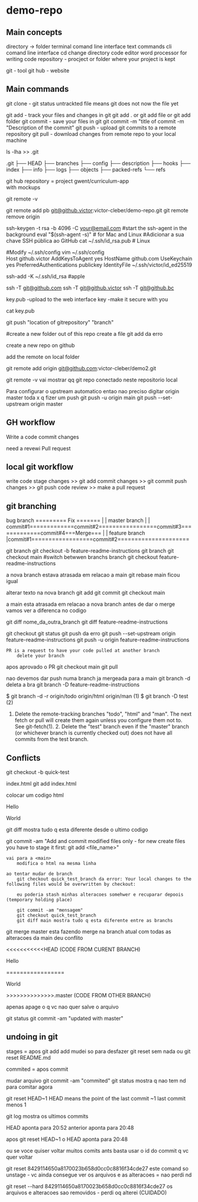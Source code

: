 # demo-repo

## Main concepts


directory -> folder
terminal comand line interface text commands
cli comand line interface
cd change directory
code editor word processor for writing code
repository - procject or folder where your project is kept

git  - tool 
git hub - website

## Main commands

git clone   -
git status
untrackted file means git does not now the file yet

git add 	- track your files and changes in git
git add . or git add file or git add folder
git commit 	- save your files in git
git commit -m "title of commit -m "Description of the commit"
git push 	- upload git commits to a remote repository
git pull 	- download changes from remote repo to your local machine

ls -lha >> .git

.git
├── HEAD
├── branches
├── config
├── description
├── hooks
├── index
├── info
├── logs
├── objects
├── packed-refs
└── refs



git hub 
repository = project
	gwent/curriculum-app	
		with mockups
	

git remote -v

git remote add pb git@github.victor:victor-cleber/demo-repo.git
git remote remove origin


ssh-keygen -t rsa -b 4096 -C your@email.com
#start the ssh-agent in the background
    eval "$(ssh-agent -s)" # for Mac and Linux
#Adicionar a sua chave SSH pública ao GitHub
    cat ~/.ssh/id_rsa.pub # Linux

#Modify ~/.ssh/config
    vim  ~/.ssh/config     
Host github.victor
    AddKeysToAgent yes
    HostName github.com
    UseKeychain yes
    PreferredAuthentications publickey
    IdentityFile ~/.ssh/victor/id_ed25519

ssh-add -K ~/.ssh/id_rsa #apple

ssh -T git@github.com
ssh -T git@github.victor
ssh -T git@github.bc



key.pub -upload to the web interface
key     -make it secure with you


cat key.pub

git push "location of gitrepository" "branch"


#create a new folder out of this repo
create a file
git add da erro


create a new repo on github

add the remote on local folder 

git remote add origin git@github.com:victor-cleber/demo2.git

git remote -v vai mostrar qq git repo conectado neste repositorio local

Para configurar o upstream automatico entao nao preciso digitar origin master toda x q fizer um push
git push -u origin main
git push --set-upstream origin master


## GH workflow
Write a code 
commit changes

need a revewi
Pull request


## local git workflow
write code
stage changes   >> git add 
commit changes  >> git commit
push changes    >> git push
code review >> make a pull request



## git branching

bug branch                         ========= Fix =======
                                  |                     | 
master branch                     |                     |  
        commit#1=============commit#2=================commit#3=============commit#4===Merge===
                                |                                                       |
                feature branch  |commit#1==================commit#2=====================



git branch
git checkout -b feature-readme-instructions
git branch
git checkout main #switch betwwen branchs
branch
git checkout  feature-readme-instructions

a nova branch estava atrasada em relacao a main 
git rebase main ficou igual

alterar texto na nova branch
git add
git commit
git checkout main

a main esta atrasada em relacao a nova branch
antes de dar o merge vamos ver a diferenca no codigo

git diff nome_da_outra_branch
git diff feature-readme-instructions

git checkout 
git status
git push da erro
     git push --set-upstream origin feature-readme-instructions
     git push -u origin feature-readme-instructions

    PR is a request to have your code pulled at another branch
        delete your branch
apos aprovado o PR 
git checkout main
git pull

nao devemos dar push numa branch ja mergeada para a main
git branch -d deleta a bra
git branch -D feature-readme-instructions


$ git branch -d -r origin/todo origin/html origin/man   (1)
$ git branch -D test                                    (2)

1. Delete the remote-tracking branches "todo", "html" and "man". The next fetch or pull will create them again unless you configure them not
           to. See git-fetch(1).
           2. Delete the "test" branch even if the "master" branch (or whichever branch is currently checked out) does not have all commits from the
           test branch.


## Conflicts

git checkout -b quick-test

index.html 
git add index.html

colocar um codigo html
<div>Hello</div>
<p>World</p>

git diff mostra tudo q esta diferente desde o ultimo codigo





git commit -am "Add and commit modified files only - for new create files you have to stage it first: git add <file_name>"

    vai para a <main>
        modifica o html na mesma linha

    ao tentar mudar de branch 
        git checkout quick_test_branch da error: Your local changes to the following files would be overwritten by checkout:

        eu poderia stash minhas alteracoes somehwer e recuparar depoois (temporary holding place)

        git commit -am "mensagem"
        git checkout quick_test_branch
        git diff main mostra tudo q esta diferente entre as branchs

git merge master esta fazendo merge na branch atual com todas as alteracoes da main
deu conflito



<<<<<<<<<<<HEAD (CODE FROM CURENT BRANCH)
<p>Hello</p>
=================
<p>World</p>
>>>>>>>>>>>>>>.master (CODE FROM OTHER BRANCH)


apenas apage o q vc nao quer  salve o arquivo

git status
git commit -am "updated with master"


## undoing in git
stages = apos git add add
mudei so para desfazer
 git reset sem nada
 ou git reset README.md

 commited = apos commit

 mudar arquivo
 git commit -am "commited"
 git status mostra q nao tem nd para comitar agora

 git reset HEAD~1
 HEAD means the point of the last commit 
 ~1 last commit menos 1

 git log mostra os ultimos commits

 HEAD aponta para 20:52
 anterior aponta para 20:48

apos git reset HEAD~1 o HEAD aponta para 20:48

ou se voce quiser voltar muitos comits ants basta usar o id do commit q vc quer voltar

git reset 8429114650a8170023b658d0cc0c8816f34cde27 este comand so unstage - vc ainda consegue ver os arquivos e as alteracoes = nao perdi nd

git reset --hard  8429114650a8170023b658d0cc0c8816f34cde27 os arquivos e alteracoes sao removidos - perdi oq alterei (CUIDADO)
